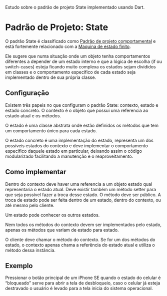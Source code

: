 
Estudo sobre o padrão de projeto State implementado usando Dart.

# Padrão de Projeto: State

O padrão State é classificado como [Padrão de projeto comportamental](https://www.notion.so/Padr-o-de-projeto-comportamental-16015f0ead8143a48c26b630c170f95a?pvs=21) e está fortemente relacionado com a [Maquina de estado finito](https://www.notion.so/Maquina-de-estado-finito-aafb5b2a59c14ff59377aa9662eef256?pvs=21).

Ele sugere que numa situação onde um objeto tenha comportamentos diferentes a depender de um estado interno e que a lógica de escolha (if ou switch-cases) esteja ficando muito complexa os estados sejam divididos em classes e o comportamento especifico de cada estado seja implementado dentro de sua própria classe.

## Configuração

Existem três papeis no que configuram o padrão State: contexto, estado e estado concreto.
O contexto é o objeto que possui uma referencia ao estado atual e os métodos.

O estado é uma classe abstrata onde estão definidos os métodos que tem um comportamento único para cada estado.

O estado concreto é uma implementação do estado, representa um dos possíveis estados do contexto e deve implementar o comportamento especifico daquele estado em particular, deixando assim o código modularizado facilitando a manutenção e o reaproveitamento.

## Como implementar

Dentro do contexto deve haver uma referencia a um objeto estado qual representaria o estado atual. Deve existir também um método setter para que seja possível fazer a troca desse estado. O método deve ser público. A troca de estado pode ser feita dentro de um estado, dentro do contexto, ou até mesmo pelo cliente.

Um estado pode conhecer os outros estados.

Nem todos os métodos do contexto devem ser implementados pelo estado, apenas os métodos que variam de estado para estado.

O cliente deve chamar o método do contexto. Se for um dos métodos do estado, o contexto apenas chama a referência do estado atual e utiliza o método dessa instância.



## Exemplo

Pressionar o botão principal de um iPhone SE quando o estado do celular é “bloqueado” serve para abrir a tela de desbloqueio, caso o celular já esteja destravado o usuário é levado para a tela inicia do sistema operacional.
